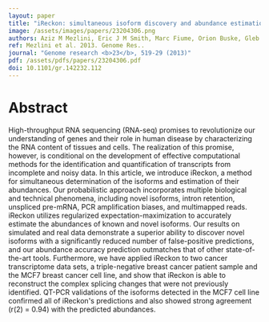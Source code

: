 ```yaml
---
layout: paper
title: "iReckon: simultaneous isoform discovery and abundance estimation from RNA-seq data."
image: /assets/images/papers/23204306.png
authors: Aziz M Mezlini, Eric J M Smith, Marc Fiume, Orion Buske, Gleb L Savich, Sohrab Shah, Sam Aparicio, Derek Y Chiang, Anna Goldenberg, Michael Brudno
ref: Mezlini et al. 2013. Genome Res..
journal: "Genome research <b>23</b>, 519-29 (2013)"
pdf: /assets/pdfs/papers/23204306.pdf
doi: 10.1101/gr.142232.112
---
```


# Abstract

High-throughput RNA sequencing (RNA-seq) promises to revolutionize our understanding of genes and their role in human disease by characterizing the RNA content of tissues and cells. The realization of this promise, however, is conditional on the development of effective computational methods for the identification and quantification of transcripts from incomplete and noisy data. In this article, we introduce iReckon, a method for simultaneous determination of the isoforms and estimation of their abundances. Our probabilistic approach incorporates multiple biological and technical phenomena, including novel isoforms, intron retention, unspliced pre-mRNA, PCR amplification biases, and multimapped reads. iReckon utilizes regularized expectation-maximization to accurately estimate the abundances of known and novel isoforms. Our results on simulated and real data demonstrate a superior ability to discover novel isoforms with a significantly reduced number of false-positive predictions, and our abundance accuracy prediction outmatches that of other state-of-the-art tools. Furthermore, we have applied iReckon to two cancer transcriptome data sets, a triple-negative breast cancer patient sample and the MCF7 breast cancer cell line, and show that iReckon is able to reconstruct the complex splicing changes that were not previously identified. QT-PCR validations of the isoforms detected in the MCF7 cell line confirmed all of iReckon's predictions and also showed strong agreement (r(2) = 0.94) with the predicted abundances.

